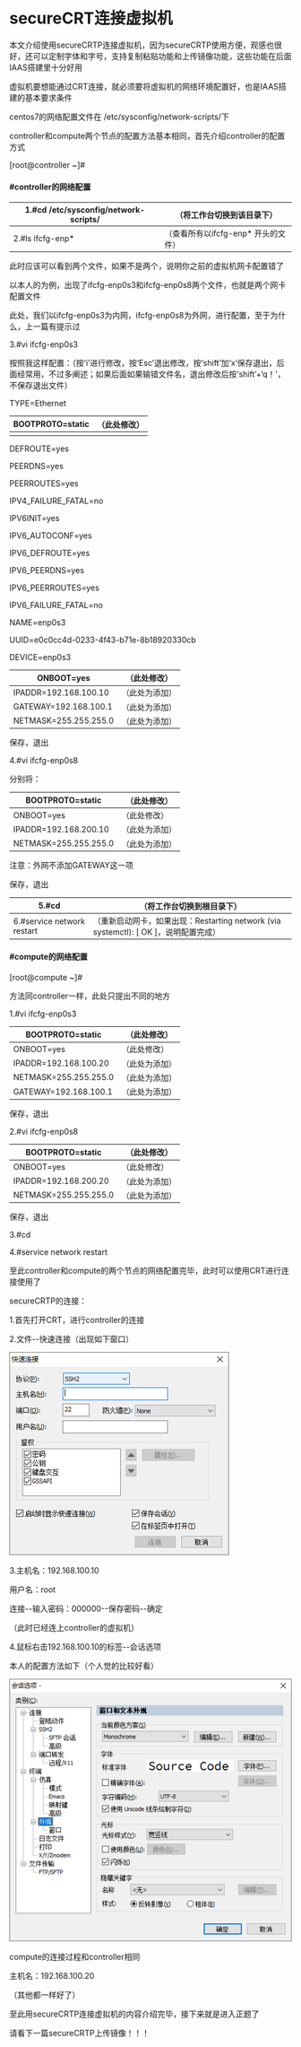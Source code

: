 # secureCRT连接虚拟机

本文介绍使用secureCRTP连接虚拟机，因为secureCRTP使用方便，观感也很好，还可以定制字体和字号，支持复制粘贴功能和上传镜像功能，这些功能在后面IAAS搭建里十分好用

 

虚拟机要想能通过CRT连接，就必须要将虚拟机的网络环境配置好，也是IAAS搭建的基本要求条件

 

centos7的网络配置文件在 /etc/sysconfig/network-scripts/下

 

controller和compute两个节点的配置方法基本相同，首先介绍controller的配置方式

 

[root@controller ~]#

#### #controller的网络配置

 

| 1.#cd  /etc/sysconfig/network-scripts/ | （将工作台切换到该目录下）           |
| -------------------------------------- | ------------------------------------ |
| 2.#ls  ifcfg-enp*                      | （查看所有以ifcfg-enp*  开头的文件） |

此时应该可以看到两个文件，如果不是两个，说明你之前的虚拟机网卡配置错了

 

以本人的为例，出现了ifcfg-enp0s3和ifcfg-enp0s8两个文件，也就是两个网卡配置文件

此处，我们以ifcfg-enp0s3为内网，ifcfg-enp0s8为外网，进行配置，至于为什么，上一篇有提示过

 

3.#vi ifcfg-enp0s3

 

按照我这样配置：（按‘i’进行修改，按‘Esc’退出修改，按‘shift’加‘x’保存退出，后面经常用，不过多阐述；如果后面如果输错文件名，退出修改后按‘shift’+‘q！’，不保存退出文件）

TYPE=Ethernet

| BOOTPROTO=static | （此处修改） |
| ---------------- | ------------ |
|                  |              |

DEFROUTE=yes

PEERDNS=yes

PEERROUTES=yes

IPV4_FAILURE_FATAL=no

IPV6INIT=yes

IPV6_AUTOCONF=yes

IPV6_DEFROUTE=yes

IPV6_PEERDNS=yes

IPV6_PEERROUTES=yes

IPV6_FAILURE_FATAL=no

NAME=enp0s3

UUID=e0c0cc4d-0233-4f43-b71e-8b18920330cb

DEVICE=enp0s3

| ONBOOT=yes            | （此处修改）   |
| --------------------- | -------------- |
| IPADDR=192.168.100.10 | （此处为添加） |
| GATEWAY=192.168.100.1 | （此处为添加） |
| NETMASK=255.255.255.0 | （此处为添加） |

保存，退出

 

4.#vi ifcfg-enp0s8

 

分别将：

| BOOTPROTO=static      | （此处修改）   |
| --------------------- | -------------- |
| ONBOOT=yes            | （此处修改）   |
| IPADDR=192.168.200.10 | （此处为添加） |
| NETMASK=255.255.255.0 | （此处为添加） |

注意：外网不添加GATEWAY这一项

保存，退出

 

| 5.#cd                       | （将工作台切换到根目录下）                                   |
| --------------------------- | ------------------------------------------------------------ |
| 6.#service  network restart | （重新启动网卡，如果出现：Restarting network (via systemctl): [   OK ]，说明配置完成） |

 

 

#### #compute的网络配置

 

[root@compute ~]#

 

方法同controller一样，此处只提出不同的地方

 

1.#vi ifcfg-enp0s3

 

| BOOTPROTO=static      | （此处修改）   |
| --------------------- | -------------- |
| ONBOOT=yes            | （此处修改）   |
| IPADDR=192.168.100.20 | （此处为添加） |
| NETMASK=255.255.255.0 | （此处为添加） |
| GATEWAY=192.168.100.1 | （此处为添加） |

保存，退出

 

2.#vi ifcfg-enp0s8

 

| BOOTPROTO=static      | （此处修改）   |
| --------------------- | -------------- |
| ONBOOT=yes            | （此处修改）   |
| IPADDR=192.168.200.20 | （此处为添加） |
| NETMASK=255.255.255.0 | （此处为添加） |

保存，退出

 

3.#cd

 

4.#service network restart

 

至此controller和compute的两个节点的网络配置完毕，此时可以使用CRT进行连接使用了

 

secureCRTP的连接：

 

1.首先打开CRT，进行controller的连接

 

2.文件--快速连接（出现如下窗口）

![1](secureCRT连接虚拟机.assets/1.png)



3.主机名：192.168.100.10

  用户名：root

  连接--输入密码：000000--保存密码--确定

  （此时已经连上controller的虚拟机）

 

4.鼠标右击192.168.100.10的标签--会话选项

本人的配置方法如下（个人觉的比较好看）

![2](secureCRT连接虚拟机.assets/2.png)



compute的连接过程和controller相同

主机名：192.168.100.20

（其他都一样好了）

 

 

至此用secureCRTP连接虚拟机的内容介绍完毕，接下来就是进入正题了

 

请看下一篇secureCRTP上传镜像！！！

